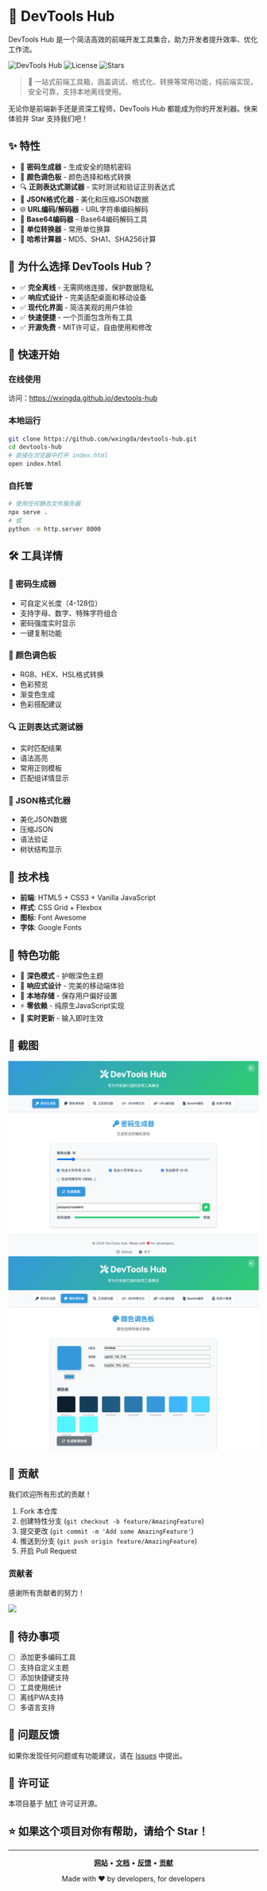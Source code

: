 
# 🚀 DevTools Hub

DevTools Hub 是一个简洁高效的前端开发工具集合，助力开发者提升效率、优化工作流。

![DevTools Hub](https://img.shields.io/badge/DevTools-Hub-blue)
![License](https://img.shields.io/badge/license-MIT-green)
![Stars](https://img.shields.io/github/stars/wxingda/devtools-hub?style=social)

> 🚩 一站式前端工具箱，涵盖调试、格式化、转换等常用功能，纯前端实现，安全可靠，支持本地离线使用。

无论你是前端新手还是资深工程师，DevTools Hub 都能成为你的开发利器。快来体验并 Star 支持我们吧！

## ✨ 特性

- 🔐 **密码生成器** - 生成安全的随机密码
- 🎨 **颜色调色板** - 颜色选择和格式转换
- 🔍 **正则表达式测试器** - 实时测试和验证正则表达式
- 📝 **JSON格式化器** - 美化和压缩JSON数据
- 🌐 **URL编码/解码器** - URL字符串编码解码
- 🔢 **Base64编码器** - Base64编码解码工具
- 📐 **单位转换器** - 常用单位换算
- 🧮 **哈希计算器** - MD5、SHA1、SHA256计算

## 🎯 为什么选择 DevTools Hub？

- ✅ **完全离线** - 无需网络连接，保护数据隐私
- ✅ **响应式设计** - 完美适配桌面和移动设备
- ✅ **现代化界面** - 简洁美观的用户体验
- ✅ **快速便捷** - 一个页面包含所有工具
- ✅ **开源免费** - MIT许可证，自由使用和修改

## 🚀 快速开始

### 在线使用
访问：https://wxingda.github.io/devtools-hub

### 本地运行
```bash
git clone https://github.com/wxingda/devtools-hub.git
cd devtools-hub
# 直接在浏览器中打开 index.html
open index.html
```

### 自托管
```bash
# 使用任何静态文件服务器
npx serve .
# 或
python -m http.server 8000
```

## 🛠 工具详情

### 🔐 密码生成器
- 可自定义长度（4-128位）
- 支持字母、数字、特殊字符组合
- 密码强度实时显示
- 一键复制功能

### 🎨 颜色调色板
- RGB、HEX、HSL格式转换
- 色彩预览
- 渐变色生成
- 色彩搭配建议

### 🔍 正则表达式测试器
- 实时匹配结果
- 语法高亮
- 常用正则模板
- 匹配组详情显示

### 📝 JSON格式化器
- 美化JSON数据
- 压缩JSON
- 语法验证
- 树状结构显示

## 🔧 技术栈

- **前端**: HTML5 + CSS3 + Vanilla JavaScript
- **样式**: CSS Grid + Flexbox
- **图标**: Font Awesome
- **字体**: Google Fonts

## 🌟 特色功能

- 🌙 **深色模式** - 护眼深色主题
- 📱 **响应式设计** - 完美的移动端体验
- 💾 **本地存储** - 保存用户偏好设置
- ⚡ **零依赖** - 纯原生JavaScript实现
- 🔄 **实时更新** - 输入即时生效

## 📸 截图

![密码生成器](screenshots/password-generator.png)
![颜色调色板](screenshots/color-palette.png)

## 🤝 贡献

我们欢迎所有形式的贡献！

1. Fork 本仓库
2. 创建特性分支 (`git checkout -b feature/AmazingFeature`)
3. 提交更改 (`git commit -m 'Add some AmazingFeature'`)
4. 推送到分支 (`git push origin feature/AmazingFeature`)
5. 开启 Pull Request

### 贡献者

感谢所有贡献者的努力！

<a href="https://github.com/wxingda/devtools-hub/graphs/contributors">
  <img src="https://contrib.rocks/image?repo=wxingda/devtools-hub" />
</a>

## 📝 待办事项

- [ ] 添加更多编码工具
- [ ] 支持自定义主题
- [ ] 添加快捷键支持
- [ ] 工具使用统计
- [ ] 离线PWA支持
- [ ] 多语言支持

## 🐛 问题反馈

如果你发现任何问题或有功能建议，请在 [Issues](https://github.com/wxingda/devtools-hub/issues) 中提出。

## 📄 许可证

本项目基于 [MIT](LICENSE) 许可证开源。

## ⭐ 如果这个项目对你有帮助，请给个 Star！

---

<div align="center">

**[网站](https://wxingda.github.io/devtools-hub)** •
**[文档](https://github.com/wxingda/devtools-hub/wiki)** •
**[反馈](https://github.com/wxingda/devtools-hub/issues)** •
**[贡献](CONTRIBUTING.md)**

Made with ❤️ by developers, for developers

</div>